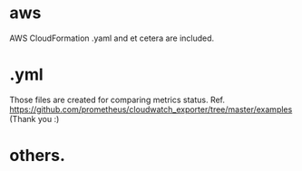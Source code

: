 # aws
AWS CloudFormation .yaml and et cetera are included.

# <resource>.yml
Those files are created for comparing metrics status.
Ref. https://github.com/prometheus/cloudwatch_exporter/tree/master/examples (Thank you :)

# others.
